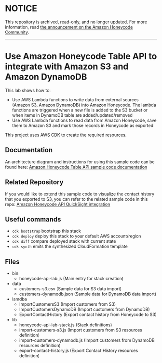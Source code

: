 # NOTICE

This repository is archived, read-only, and no longer updated. For more information, read [the announcement on the Amazon Honeycode Community](https://honeycodecommunity.aws/t/honeycode-ending-soon-faq/28346).

---

# Use Amazon Honeycode Table API to integrate with Amazon S3 and Amazon DynamoDB

This lab shows how to:
 * Use AWS Lambda functions to write data from external sources (Amazon S3, Amazon DynamoDB) into Amazon Honeycode. The lambda functions are triggered when a new file is added to the S3 bucket or when items in DynamoDB table are added/updated/removed
 * Use AWS Lambda functions to read data from Amazon Honeycode, save them to Amazon S3 and mark those records in Honeycode as exported

This project uses AWS CDK to create the required resources.

## Documentation

An architecture diagram and instructions for using this sample code can be found here: [Amazon Honeycode Table API sample code documentation](doc/README.md)

## Related Repository

If you would like to extend this sample code to visualize the contact history that you exported to S3, you can refer to the related sample code in this repo: [Amazon Honeycode API QuickSight integration](https://github.com/aws-samples/amazon-honeycode-quicksight-integration-sample)

## Useful commands

 * `cdk bootstrap`        bootstrap this stack
 * `cdk deploy`           deploy this stack to your default AWS account/region
 * `cdk diff`             compare deployed stack with current state
 * `cdk synth`            emits the synthesized CloudFormation template
 
## Files

* bin
  * honeycode-api-lab.js (Main entry for stack creation)
* data
  * customers-s3.csv (Sample data for S3 data import)
  * customers-dynamodb.json (Sample data for DynamoDB data import)
* lamdba
  * ImportCustomersS3 (Import customers from S3)
  * ImportCustomersDynamoDB (Import customers from DynamoDB)
  * ExportContactHistory (Export contact history from Honeycode to S3)
* lib
  * honeycode-api-lab-stack.js (Stack definitions)
  * import-customers-s3.js (Import customers from S3 resources definition)
  * import-customers-dynamodb.js (Import customers from DynamoDB resources definition)
  * export-contact-history.js (Export Contact History resources definition)
